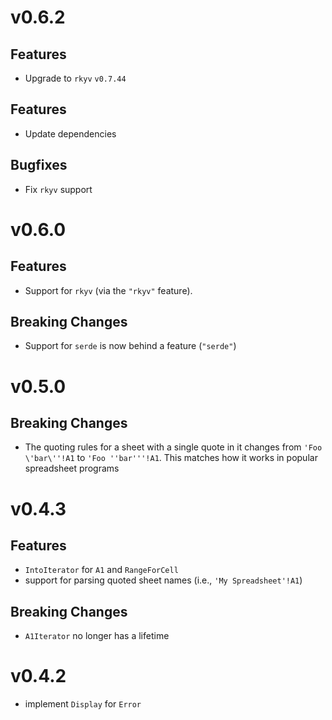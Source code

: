 # v0.6.2

## Features

* Upgrade to `rkyv` `v0.7.44`

## Features

* Update dependencies

## Bugfixes

* Fix `rkyv` support

# v0.6.0

## Features

* Support for `rkyv` (via the `"rkyv"` feature).

## **Breaking Changes**

* Support for `serde` is now behind a feature (`"serde"`)

# v0.5.0

## **Breaking Changes**

* The quoting rules for a sheet with a single quote in it changes from `'Foo \'bar\''!A1` to
  `'Foo ''bar'''!A1`.  This matches how it works in popular spreadsheet programs

# v0.4.3

## Features

* `IntoIterator` for `A1` and `RangeForCell`
* support for parsing quoted sheet names (i.e., `'My Spreadsheet'!A1`)

## **Breaking Changes**

* `A1Iterator` no longer has a lifetime

# v0.4.2

* implement `Display` for `Error`
